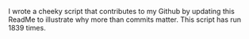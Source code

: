 I wrote a cheeky script that contributes to my Github by updating this ReadMe to illustrate why more than commits matter. This script has run 1839 times.